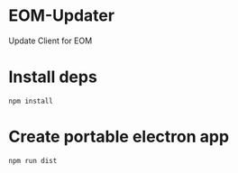 # EOM-Updater
Update Client for EOM

# Install deps
`npm install`

# Create portable electron app
`npm run dist`
